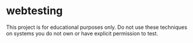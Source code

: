 # webtesting
This project is for educational purposes only. Do not use these techniques on systems you do not own or have explicit permission to test.
